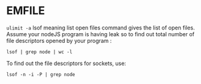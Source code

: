 # EMFILE

`ulimit -a`
lsof meaning list open files command gives the list of open files. Assume your nodeJS program is having leak so to find out total number of file descriptors opened by your program :

`lsof | grep node | wc -l`

To find out the file descriptors for sockets, use:

`lsof -n -i -P | grep node`
